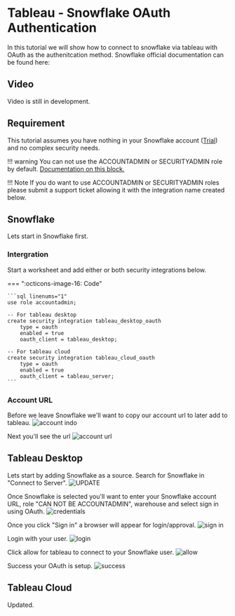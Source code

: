 # Tableau - Snowflake OAuth Authentication
In this tutorial we will show how to connect to snowflake via tableau with OAuth as the authenitcation method. Snowflake official documentation can be found here: 

## Video
Video is still in development.

## Requirement
This tutorial assumes you have nothing in your Snowflake account ([Trial](https://signup.snowflake.com/)) and no complex security needs.

!!! warning
    You can not use the ACCOUNTADMIN or SECURITYADMIN role by default. [Documentation on this block.](https://docs.snowflake.com/en/user-guide/oauth-partner#blocking-specific-roles-from-using-the-integration)

!!! Note
    If you do want to use ACCOUNTADMIN or SECURITYADMIN roles please submit a support ticket allowing it with the integration name created below.

## Snowflake
Lets start in Snowflake first.

### Intergration
Start a worksheet and add either or both security integrations below.

=== ":octicons-image-16: Code"

    ```sql linenums="1"
    use role accountadmin;

    -- For tableau desktop
    create security integration tableau_desktop_oauth
        type = oauth
        enabled = true
        oauth_client = tableau_desktop;

    -- For tableau cloud
    create security integration tableau_cloud_oauth
        type = oauth
        enabled = true
        oauth_client = tableau_server;
    ```

### Account URL
Before we leave Snowflake we'll want to copy our account url to later add to tableau.
![account indo](images/01.png)

Next you'll see the url
![account url](images/02.png)

## Tableau Desktop
Lets start by adding Snowflake as a source. Search for Snowflake in "Connect to Server".
![UPDATE](images/03.png)

Once Snowflake is selected you'll want to enter your Snowflake account URL, role "CAN NOT BE ACCOUNTADMIN", warehouse and select sign in using OAuth.
![credentials](images/04.png)

Once you click "Sign in" a browser will appear for login/approval.
![sign in](images/05.png)

Login with your user.
![login](images/06.png)

Click allow for tableau to connect to your Snowflake user.
![allow](images/07.png)

Success your OAuth is setup.
![success](images/08.png)

## Tableau Cloud

Updated.
